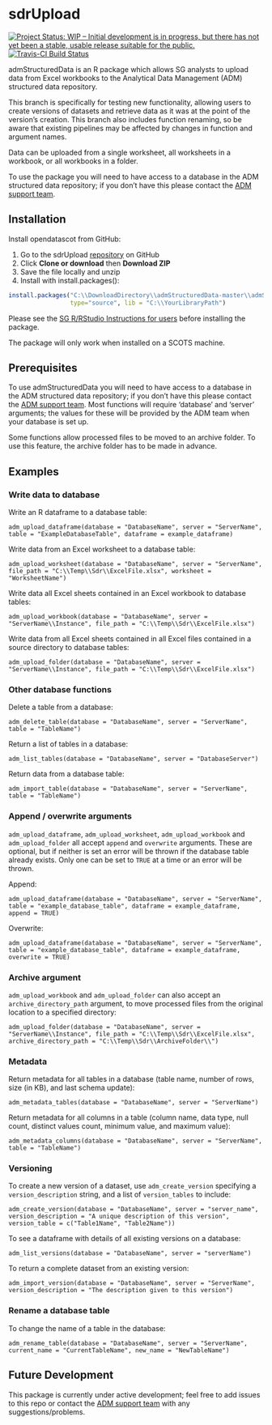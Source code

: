 
<!-- README.md is generated from README.Rmd. Please edit that file -->

# sdrUpload

<!-- badges: start -->

[![Project Status: WIP – Initial development is in progress, but there
has not yet been a stable, usable release suitable for the
public.](https://www.repostatus.org/badges/latest/wip.svg)](https://www.repostatus.org/#wip)
[![Travis-CI Build
Status](https://api.travis-ci.org/thomascrines/admStructuredData.svg?branch=master)](https://travis-ci.org/thomascrines/admStucturedData)
<!-- badges: end -->

admStructuredData is an R package which allows SG analysts to upload
data from Excel workbooks to the Analytical Data Management (ADM)
structured data repository.

This branch is specifically for testing new functionality, allowing
users to create versions of datasets and retrieve data as it was at the
point of the version’s creation. This branch also includes function
renaming, so be aware that existing pipelines may be affected by changes
in function and argument names.

Data can be uploaded from a single worksheet, all worksheets in a
workbook, or all workbooks in a folder.

To use the package you will need to have access to a database in the ADM
structured data repository; if you don’t have this please contact the
[ADM support team](mailto:adm.support@gov.scot).

## Installation

Install opendatascot from GitHub:

1.  Go to the sdrUpload
    [repository](https://github.com/thomascrines/admStructuredData) on
    GitHub
2.  Click **Clone or download** then **Download ZIP**
3.  Save the file locally and unzip
4.  Install with
install.packages():

<!-- end list -->

``` r
install.packages("C:\\DownloadDirectory\\admStructuredData-master\\admStructuredData-master", repos = NULL,
                 type="source", lib = "C:\\YourLibraryPath")
```

Please see the [SG R/RStudio Instructions for
users](https://erdm.scotland.gov.uk:8433/documents/A23744528/details)
before installing the package.

The package will only work when installed on a SCOTS machine.

## Prerequisites

To use admStructuredData you will need to have access to a database in
the ADM structured data repository; if you don’t have this please
contact the [ADM support team](mailto:adm.support@gov.scot). Most
functions will require ‘database’ and ‘server’ arguments; the values for
these will be provided by the ADM team when your database is set up.

Some functions allow processed files to be moved to an archive folder.
To use this feature, the archive folder has to be made in advance.

## Examples

### Write data to database

Write an R dataframe to a database table:

`adm_upload_dataframe(database = "DatabaseName", server = "ServerName",
table = "ExampleDatabaseTable", dataframe = example_dataframe)`

Write data from an Excel worksheet to a database table:

`adm_upload_worksheet(database = "DatabaseName", server = "ServerName",
file_path = "C:\\Temp\\Sdr\\ExcelFile.xlsx", worksheet =
"WorksheetName")`

Write data all Excel sheets contained in an Excel workbook to database
tables:

`adm_upload_workbook(database = "DatabaseName", server =
"ServerName\\Instance", file_path = "C:\\Temp\\Sdr\\ExcelFile.xlsx")`

Write data from all Excel sheets contained in all Excel files contained
in a source directory to database tables:

`adm_upload_folder(database = "DatabaseName", server =
"ServerName\\Instance", file_path = "C:\\Temp\\Sdr\\ExcelFile.xlsx")`

### Other database functions

Delete a table from a database:

`adm_delete_table(database = "DatabaseName", server = "ServerName",
table = "TableName")`

Return a list of tables in a database:

`adm_list_tables(database = "DatabaseName", server = "DatabaseServer")`

Return data from a database table:

`adm_import_table(database = "DatabaseName", server = "ServerName",
table = "TableName")`

### Append / overwrite arguments

`adm_upload_dataframe`, `adm_upload_worksheet`, `adm_upload_workbook`
and `adm_upload_folder` all accept `append` and `overwrite` arguments.
These are optional, but if neither is set an error will be thrown if the
database table already exists. Only one can be set to `TRUE` at a time
or an error will be thrown.

Append:

`adm_upload_dataframe(database = "DatabaseName", server = "ServerName",
table = "example_database_table", dataframe = example_dataframe, append
= TRUE)`

Overwrite:

`adm_upload_dataframe(database = "DatabaseName", server = "ServerName",
table = "example_database_table", dataframe = example_dataframe,
overwrite = TRUE)`

### Archive argument

`adm_upload_workbook` and `adm_upload_folder` can also accept an
`archive_directory_path` argument, to move processed files from the
original location to a specified directory:

`adm_upload_folder(database = "DatabaseName", server =
"ServerName\\Instance", file_path = "C:\\Temp\\Sdr\\ExcelFile.xlsx",
archive_directory_path = "C:\\Temp\\Sdr\\ArchiveFolder\\")`

### Metadata

Return metadata for all tables in a database (table name, number of
rows, size (in KB), and last schema update):

`adm_metadata_tables(database = "DatabaseName", server = "ServerName")`

Return metadata for all columns in a table (column name, data type, null
count, distinct values count, minimum value, and maximum value):

`adm_metadata_columns(database = "DatabaseName", server = "ServerName",
table = "TableName")`

### Versioning

To create a new version of a dataset, use `adm_create_version`
specifying a `version_description` string, and a list of
`version_tables` to include:

`adm_create_version(database = "DatabaseName", server = "server_name",
version_description = "A unique description of this version",
version_table = c("Table1Name", "Table2Name"))`

To see a dataframe with details of all existing versions on a database:

`adm_list_versions(database = "DatabaseName", server = "serverName")`

To return a complete dataset from an existing version:

`adm_import_version(database = "DatabaseName", server = "ServerName",
version_description = "The description given to this version")`

### Rename a database table

To change the name of a table in the database:

`adm_rename_table(database = "DatabaseName", server = "ServerName",
current_name = "CurrentTableName", new_name = "NewTableName")`

## Future Development

This package is currently under active development; feel free to add
issues to this repo or contact the [ADM support
team](mailto:adm.support@gov.scot) with any suggestions/problems.
